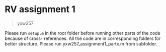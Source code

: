 # RV assignment 1

> yxw257

Please run `setup.m` in the root folder before running other parts of the code because of cross-
references.
All the code are in corresponding folders for better structure.
Please run yxw257_assignment1_partx.m from subfolder.